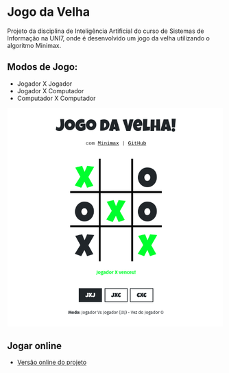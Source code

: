 # Jogo da Velha
Projeto da disciplina de Inteligência Artificial do curso de Sistemas de Informação na UNI7, onde é desenvolvido um jogo da velha utilizando o algoritmo Minimax.

## Modos de Jogo:
- Jogador X Jogador
- Jogador X Computador
- Computador X Computador

![Jogo da Velha](images/screenshot.png)

## Jogar online
- [Versão online do projeto](https://www.hugojunior.com/faculdade/jogo-da-velha/)